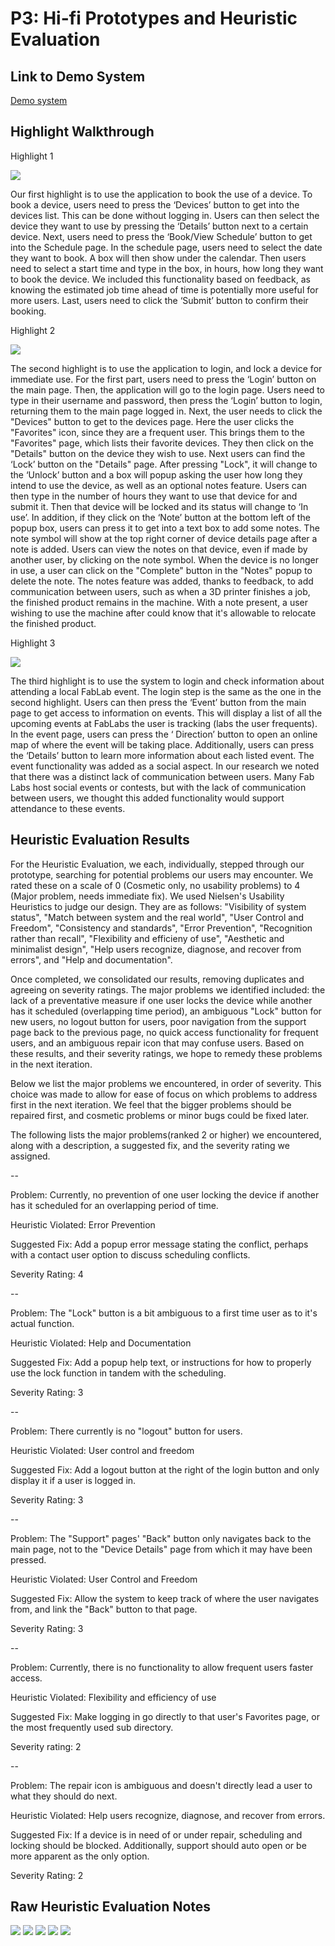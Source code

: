 # P3: Hi-fi Prototypes and Heuristic Evaluation

## Link to Demo System

[Demo system](http://h8ak55.axshare.com)

## Highlight Walkthrough
Highlight 1

![](https://alantylam.github.io/481-Project/Recording/p3Highlight1.gif)

Our first highlight is to use the application to book the use of a device. To book a device, users need to press the ‘Devices’ button to get into the devices list. This can be done without logging in. Users can then select the device they want to use by pressing the ‘Details’ button next to a certain device. Next, users need to press the ‘Book/View Schedule’ button to get into the Schedule page. In the schedule page, users need to select the date they want to book. A box will then show under the calendar. Then users need to select a start time and type in the box, in hours, how long they want to book the device. We included this functionality based on feedback, as knowing the estimated job time ahead of time is potentially more useful for more users. Last, users need to click the ‘Submit’ button to confirm their booking. 


Highlight 2

![](https://alantylam.github.io/481-Project/Recording/P3Highlight2.gif)

The second highlight is to use the application to login, and lock a device for immediate use. For the first part, users need to press the ‘Login’ button on the main page. Then, the application will go to the login page. Users need to type in their username and password, then press the ‘Login’ button to login, returning them to the main page logged in. Next, the user needs to click the "Devices" button to get to the devices page.  Here the user clicks the "Favorites" icon, since they are a frequent user.  This brings them to the "Favorites" page, which lists their favorite devices.  They then click on the "Details" button on the device they wish to use.  Next users can find the ‘Lock’ button on the "Details" page. After pressing "Lock", it will change to the ‘Unlock’ button and a box will popup asking the user how long they intend to use the device, as well as an optional notes feature. Users can then type in the number of hours they want to use that device for and submit it. Then that device will be locked and its status will change to ‘In use’. In addition, if they click on the ‘Note’ button at the bottom left of the popup box, users can press it to get into a text box to add some notes. The note symbol will show at the top right corner of device details page after a note is added.  Users can view the notes on that device, even if made by another user, by clicking on the note symbol.  When the device is no longer in use, a user can click on the "Complete" button in the "Notes" popup to delete the note. The notes feature was added, thanks to feedback, to add communication between users, such as when a 3D printer finishes a job, the finished product remains in the machine.  With a note present, a user wishing to use the machine after could know that it's allowable to relocate the finished product. 


Highlight 3

![](https://alantylam.github.io/481-Project/Recording/P3Highlight3.gif)

The third highlight is to use the system to login and check information about attending a local FabLab event. The login step is the same as the one in the second highlight. Users can then press the ‘Event’ button from the main page to get access to information on events.  This will display a list of all the upcoming events at FabLabs the user is tracking (labs the user frequents). In the event page, users can press the ‘ Direction’ button to open an online map of where the event will be taking place. Additionally, users can press the ‘Details’ button to learn more information about each listed event.  The event functionality was added as a social aspect.  In our research we noted that there was a distinct lack of communication between users.  Many Fab Labs host social events or contests, but with the lack of communication between users, we thought this added functionality would support attendance to these events.


## Heuristic Evaluation Results

For the Heuristic Evaluation, we each, individually, stepped through our prototype, searching for potential problems our users may encounter.  We rated these on a scale of 0 (Cosmetic only, no usability problems) to 4 (Major problem, needs immediate fix).  We used Nielsen's Usability Heuristics to judge our design.  They are as follows: "Visibility of system status", "Match between system and the real world", "User Control and Freedom", "Consistency and standards", "Error Prevention", "Recognition rather than recall", "Flexibility and efficieny of use", "Aesthetic and minimalist design", "Help users recognize, diagnose, and recover from errors", and "Help and documentation". 

Once completed, we consolidated our results, removing duplicates and agreeing on severity ratings.  The major problems we identified included: the lack of a preventative measure if one user locks the device while another has it scheduled (overlapping time period), an ambiguous "Lock" button for new users, no logout button for users,  poor navigation from the support page back to the previous page, no quick access functionality for frequent users, and an ambiguous repair icon that may confuse users.  Based on these results, and their severity ratings, we hope to remedy these problems in the next iteration.

Below we list the major problems we encountered, in order of severity.  This choice was made to allow for ease of focus on which problems to address first in the next iteration.  We feel that the bigger problems should be repaired first, and cosmetic problems or minor bugs could be fixed later.

The following lists the major problems(ranked 2 or higher) we encountered, along with a description, a suggested fix, and the severity rating we assigned.

--

Problem: Currently, no prevention of one user locking the device if another has it scheduled for an overlapping period of time.

Heuristic Violated: Error Prevention

Suggested Fix: Add a popup error message stating the conflict, perhaps with a contact user option to discuss scheduling conflicts.

Severity Rating: 4

--

Problem: The "Lock" button is a bit ambiguous to a first time user as to it's actual function.

Heuristic Violated: Help and Documentation

Suggested Fix: Add a popup help text, or instructions for how to properly use the lock function in tandem with the scheduling.

Severity Rating: 3

--

Problem: There currently is no "logout" button for users.

Heuristic Violated: User control and freedom

Suggested Fix: Add a logout button at the right of the login button and only display it if a user is logged in.

Severity Rating: 3

--

Problem: The "Support" pages' "Back" button only navigates back to the main page, not to the "Device Details" page from which it may have been pressed.

Heuristic Violated: User Control and Freedom

Suggested Fix: Allow the system to keep track of where the user navigates from, and link the "Back" button to that page.

Severity Rating: 3

--

Problem: Currently, there is no functionality to allow frequent users faster access.

Heuristic Violated: Flexibility and efficiency of use

Suggested Fix: Make logging in go directly to that user's Favorites page, or the most frequently used sub directory.

Severity rating: 2

--

Problem: The repair icon is ambiguous and doesn't directly lead a user to what they should do next.

Heuristic Violated: Help users recognize, diagnose, and recover from errors.

Suggested Fix: If a device is in need of or under repair, scheduling and locking should be blocked.  Additionally, support should auto open or be more apparent as the only option.

Severity Rating: 2

## Raw Heuristic Evaluation Notes

![](https://alantylam.github.io/481-Project/Photo/HeuristicEvaluationP3-1.jpg)
![](https://alantylam.github.io/481-Project/Photo/HeuristicEvaluationP3-2.jpg)
![](https://alantylam.github.io/481-Project/Photo/HeuristicEvaluationP3-3.jpg)
![](https://alantylam.github.io/481-Project/Photo/HeuristicEvaluationP3-4.jpg)
![](https://alantylam.github.io/481-Project/Photo/Screen%20Shot%202017-06-21%20at%2012.23.10%20PM.png)
